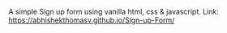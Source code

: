 A simple Sign up form using vanilla html, css & javascript.
Link: https://abhishekthomasv.github.io/Sign-up-Form/
